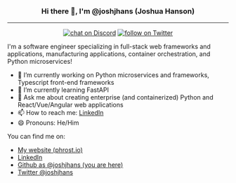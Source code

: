 <h3 align="center">
    Hi there 👋, I'm @joshjhans (Joshua Hanson)
</h3>
<hr>

<p align="center">
    <a href="https://linkedin.com/in/joshjhans/" target="_blank" alt="Josh's LinkedIn">
        <img src="https://img.shields.io/badge/LinkedIn-0077B5?style=for-the-badge&logo=linkedin&logoColor=white"
            alt="chat on Discord"></a>
    <a href="https://twitter.com/joshjhans" target="_blank" alt="Josh's Twitter">
        <img src="https://img.shields.io/badge/Twitter-1DA1F2?style=for-the-badge&logo=twitter&logoColor=white"
            alt="follow on Twitter"></a>
</p>

I'm a software engineer specializing in full-stack web frameworks and applications, manufacturing applications, container orchestration, and Python microservices!

- 🔭 I’m currently working on Python microservices and frameworks, Typescript front-end frameworks
- 🌱 I’m currently learning FastAPI
- 💬 Ask me about creating enterprise (and containerized) Python and React/Vue/Angular web applications
- 📫 How to reach me: <a href="https://linkedin.com/in/joshjhans/" target="_blank">LinkedIn</a>
- 😄 Pronouns: He/Him

You can find me on:

- <a href="https://phrost.io" target="_blank">My website (phrost.io)</a>
- <a href="https://linkedin.com/in/joshjhans/" target="_blank">LinkedIn</a>
- <a href="https://github.com/joshjhans" target="_blank">Github as @joshjhans (you are here)</a>
- <a href="https://twitter.com/joshjhans" target="_blank">Twitter @joshjhans</a>
